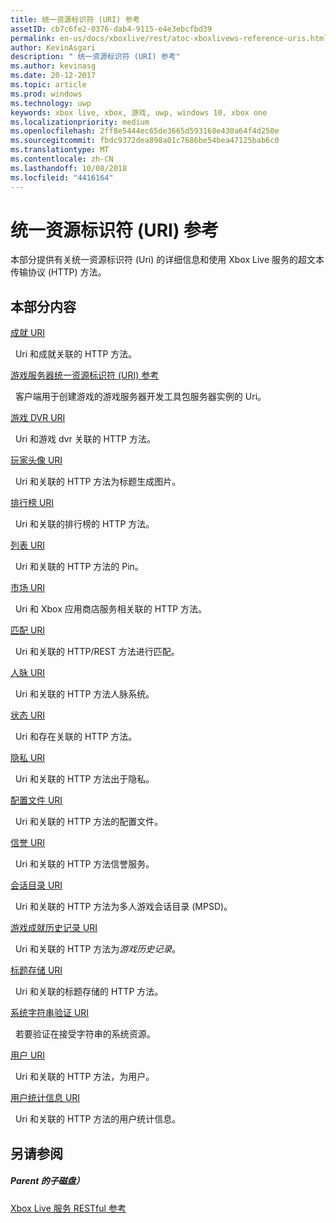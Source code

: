 ```yaml
---
title: 统一资源标识符 (URI) 参考
assetID: cb7c6fe2-0376-dab4-9115-e4e3ebcfbd39
permalink: en-us/docs/xboxlive/rest/atoc-xboxlivews-reference-uris.html
author: KevinAsgari
description: " 统一资源标识符 (URI) 参考"
ms.author: kevinasg
ms.date: 20-12-2017
ms.topic: article
ms.prod: windows
ms.technology: uwp
keywords: xbox live, xbox, 游戏, uwp, windows 10, xbox one
ms.localizationpriority: medium
ms.openlocfilehash: 2ff8e5444ec65de3665d593168e430a64f4d250e
ms.sourcegitcommit: fbdc9372dea898a01c7686be54bea47125bab6c0
ms.translationtype: MT
ms.contentlocale: zh-CN
ms.lasthandoff: 10/08/2018
ms.locfileid: "4416164"
---
```

# <a name="universal-resource-identifier-uri-reference"></a>统一资源标识符 (URI) 参考

本部分提供有关统一资源标识符 (Uri) 的详细信息和使用 Xbox Live 服务的超文本传输协议 (HTTP) 方法。

<a id="ID4EAB"></a>


## <a name="in-this-section"></a>本部分内容

[成就 URI](achievements/atoc-reference-achievementsv2.md)

&nbsp;&nbsp;Uri 和成就关联的 HTTP 方法。

[游戏服务器统一资源标识符 (URI) 参考](gsdk/atoc-gsdk-uri-reference.md)

&nbsp;&nbsp;客户端用于创建游戏的游戏服务器开发工具包服务器实例的 Uri。

[游戏 DVR URI](dvr/atoc-reference-dvr.md)

&nbsp;&nbsp;Uri 和游戏 dvr 关联的 HTTP 方法。

[玩家头像 URI](gamerpic/atoc-reference-gamerpic.md)

&nbsp;&nbsp;Uri 和关联的 HTTP 方法为标题生成图片。

[排行榜 URI](leaderboard/atoc-reference-leaderboard.md)

&nbsp;&nbsp;Uri 和关联的排行榜的 HTTP 方法。

[列表 URI](lists/atoc-reference-lists.md)

&nbsp;&nbsp;Uri 和关联的 HTTP 方法的 Pin。

[市场 URI](marketplace/atoc-reference-marketplace.md)

&nbsp;&nbsp;Uri 和 Xbox 应用商店服务相关联的 HTTP 方法。

[匹配 URI](matchtickets/atoc-reference-matchtickets.md)

&nbsp;&nbsp;Uri 和关联的 HTTP/REST 方法进行匹配。

[人脉 URI](people/atoc-reference-people.md)

&nbsp;&nbsp;Uri 和关联的 HTTP 方法人脉系统。

[状态 URI](presence/atoc-reference-presence.md)

&nbsp;&nbsp;Uri 和存在关联的 HTTP 方法。

[隐私 URI](privacy/atoc-reference-privacyv2.md)

&nbsp;&nbsp;Uri 和关联的 HTTP 方法出于隐私。

[配置文件 URI](profileV2/atoc-reference-profiles.md)

&nbsp;&nbsp;Uri 和关联的 HTTP 方法的配置文件。

[信誉 URI](reputation/atoc-reference-reputation.md)

&nbsp;&nbsp;Uri 和关联的 HTTP 方法信誉服务。

[会话目录 URI](sessiondirectory/atoc-reference-sessiondirectory.md)

&nbsp;&nbsp;Uri 和关联的 HTTP 方法为多人游戏会话目录 (MPSD)。

[游戏成就历史记录 URI](titlehistory/atoc-reference-titlehistoryv2.md)

&nbsp;&nbsp;Uri 和关联的 HTTP 方法为*游戏历史记录*。

[标题存储 URI](storage/atoc-reference-storagev2.md)

&nbsp;&nbsp;Uri 和关联的标题存储的 HTTP 方法。

[系统字符串验证 URI](stringserver/atoc-reference-systemstringsvalidate.md)

&nbsp;&nbsp;若要验证在接受字符串的系统资源。

[用户 URI](users/atoc-reference-users.md)

&nbsp;&nbsp;Uri 和关联的 HTTP 方法，为用户。

[用户统计信息 URI](userstats/atoc-reference-userstats.md)

&nbsp;&nbsp;Uri 和关联的 HTTP 方法的用户统计信息。

<a id="ID4E5C"></a>


## <a name="see-also"></a>另请参阅

<a id="ID4EAD"></a>


##### <a name="parent"></a>Parent 的子磁盘）

[Xbox Live 服务 RESTful 参考](../atoc-xboxlivews-reference.md)
